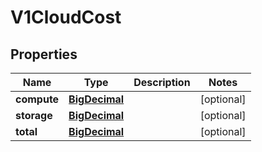 # V1CloudCost

## Properties
Name | Type | Description | Notes
------------ | ------------- | ------------- | -------------
**compute** | [**BigDecimal**](BigDecimal.md) |  |  [optional]
**storage** | [**BigDecimal**](BigDecimal.md) |  |  [optional]
**total** | [**BigDecimal**](BigDecimal.md) |  |  [optional]

